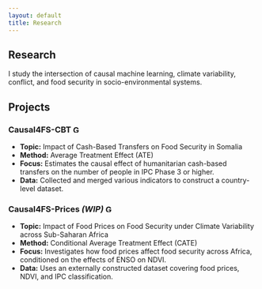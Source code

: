 ```yaml
---
layout: default
title: Research
---
```


<section class="sections">
<h1>Research</h1>
<p>I study the intersection of causal machine learning, climate variability, conflict, and food security in socio-environmental systems.</p>

<h2>Projects</h2>

<h3>Causal4FS-CBT <a href="https://github.com/jordicbau/Causal4FS-CBT" target="_blank"><img src="{{ '/assets/images/github.png' | relative_url }}" alt="GitHub" height="15"></a></h3>
<ul>
  <li><strong>Topic:</strong> Impact of Cash-Based Transfers on Food Security in Somalia</li>
  <li><strong>Method:</strong> Average Treatment Effect (ATE)</li>
  <li><strong>Focus:</strong> Estimates the causal effect of humanitarian cash-based transfers on the number of people in IPC Phase 3 or higher.</li>
  <li><strong>Data:</strong> Collected and merged various indicators to construct a country-level dataset.</li>
</ul>

<h3> Causal4FS-Prices <em>(WIP)</em> <a href="https://github.com/jordicbau/Causal4FS-Prices" target="_blank"><img src="{{ '/assets/images/github.png' | relative_url }}" alt="GitHub" height="15"></a></h3>
<ul>
  <li><strong>Topic:</strong> Impact of Food Prices on Food Security under Climate Variability across Sub-Saharan Africa</li>
  <li><strong>Method:</strong> Conditional Average Treatment Effect (CATE)</li>
  <li><strong>Focus:</strong> Investigates how food prices affect food security across Africa, conditioned on the effects of ENSO on NDVI. </li>
  <li><strong>Data:</strong> Uses an externally constructed dataset covering food prices, NDVI, and IPC classification.</li>
</ul>

</section>
